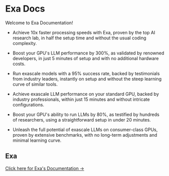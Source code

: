 # Exa Docs

Welcome to Exa Documentation!

- Achieve 10x faster processing speeds with Exa, proven by the top AI research lab, in half the setup time and without the usual coding complexity.

- Boost your GPU's LLM performance by 300%, as validated by renowned developers, in just 5 minutes of setup and with no additional hardware costs.

- Run exascale models with a 95% success rate, backed by testimonials from industry leaders, instantly on setup and without the steep learning curve of similar tools.

- Achieve exascale LLM performance on your standard GPU, backed by industry professionals, within just 15 minutes and without intricate configurations.

- Boost your GPU's ability to run LLMs by 80%, as testified by hundreds of researchers, using a straightforward setup in under 20 minutes.

- Unleash the full potential of exascale LLMs on consumer-class GPUs, proven by extensive benchmarks, with no long-term adjustments and minimal learning curve.

## Exa


[Click here for Exa's Documentation →](exa/)


